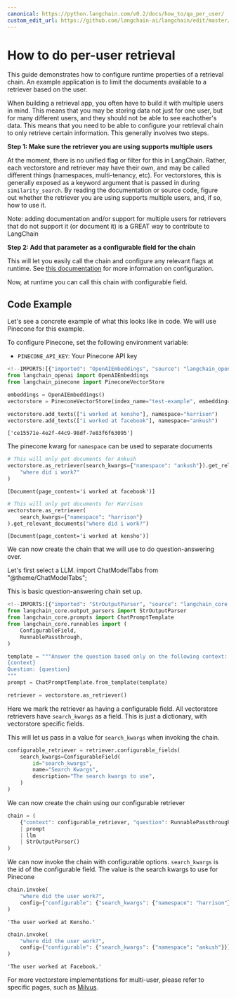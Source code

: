 ```yaml
---
canonical: https://python.langchain.com/v0.2/docs/how_to/qa_per_user/
custom_edit_url: https://github.com/langchain-ai/langchain/edit/master/docs/docs/how_to/qa_per_user.ipynb
---
```


# How to do per-user retrieval

This guide demonstrates how to configure runtime properties of a retrieval chain. An example application is to limit the documents available to a retriever based on the user.

When building a retrieval app, you often have to build it with multiple users in mind. This means that you may be storing data not just for one user, but for many different users, and they should not be able to see eachother's data. This means that you need to be able to configure your retrieval chain to only retrieve certain information. This generally involves two steps.

**Step 1: Make sure the retriever you are using supports multiple users**

At the moment, there is no unified flag or filter for this in LangChain. Rather, each vectorstore and retriever may have their own, and may be called different things (namespaces, multi-tenancy, etc). For vectorstores, this is generally exposed as a keyword argument that is passed in during `similarity_search`. By reading the documentation or source code, figure out whether the retriever you are using supports multiple users, and, if so, how to use it.

Note: adding documentation and/or support for multiple users for retrievers that do not support it (or document it) is a GREAT way to contribute to LangChain

**Step 2: Add that parameter as a configurable field for the chain**

This will let you easily call the chain and configure any relevant flags at runtime. See [this documentation](/docs/how_to/configure) for more information on configuration.

Now, at runtime you can call this chain with configurable field.

## Code Example

Let's see a concrete example of what this looks like in code. We will use Pinecone for this example.

To configure Pinecone, set the following environment variable:

- `PINECONE_API_KEY`: Your Pinecone API key


```python
<!--IMPORTS:[{"imported": "OpenAIEmbeddings", "source": "langchain_openai", "docs": "https://api.python.langchain.com/en/latest/embeddings/langchain_openai.embeddings.base.OpenAIEmbeddings.html", "title": "How to do per-user retrieval"}, {"imported": "PineconeVectorStore", "source": "langchain_pinecone", "docs": "https://api.python.langchain.com/en/latest/vectorstores/langchain_pinecone.vectorstores.PineconeVectorStore.html", "title": "How to do per-user retrieval"}]-->
from langchain_openai import OpenAIEmbeddings
from langchain_pinecone import PineconeVectorStore

embeddings = OpenAIEmbeddings()
vectorstore = PineconeVectorStore(index_name="test-example", embedding=embeddings)

vectorstore.add_texts(["i worked at kensho"], namespace="harrison")
vectorstore.add_texts(["i worked at facebook"], namespace="ankush")
```



```output
['ce15571e-4e2f-44c9-98df-7e83f6f63095']
```


The pinecone kwarg for `namespace` can be used to separate documents


```python
# This will only get documents for Ankush
vectorstore.as_retriever(search_kwargs={"namespace": "ankush"}).get_relevant_documents(
    "where did i work?"
)
```



```output
[Document(page_content='i worked at facebook')]
```



```python
# This will only get documents for Harrison
vectorstore.as_retriever(
    search_kwargs={"namespace": "harrison"}
).get_relevant_documents("where did i work?")
```



```output
[Document(page_content='i worked at kensho')]
```


We can now create the chain that we will use to do question-answering over.

Let's first select a LLM.
import ChatModelTabs from "@theme/ChatModelTabs";

<ChatModelTabs customVarName="llm" />

This is basic question-answering chain set up.


```python
<!--IMPORTS:[{"imported": "StrOutputParser", "source": "langchain_core.output_parsers", "docs": "https://api.python.langchain.com/en/latest/output_parsers/langchain_core.output_parsers.string.StrOutputParser.html", "title": "How to do per-user retrieval"}, {"imported": "ChatPromptTemplate", "source": "langchain_core.prompts", "docs": "https://api.python.langchain.com/en/latest/prompts/langchain_core.prompts.chat.ChatPromptTemplate.html", "title": "How to do per-user retrieval"}, {"imported": "ConfigurableField", "source": "langchain_core.runnables", "docs": "https://api.python.langchain.com/en/latest/runnables/langchain_core.runnables.utils.ConfigurableField.html", "title": "How to do per-user retrieval"}, {"imported": "RunnablePassthrough", "source": "langchain_core.runnables", "docs": "https://api.python.langchain.com/en/latest/runnables/langchain_core.runnables.passthrough.RunnablePassthrough.html", "title": "How to do per-user retrieval"}]-->
from langchain_core.output_parsers import StrOutputParser
from langchain_core.prompts import ChatPromptTemplate
from langchain_core.runnables import (
    ConfigurableField,
    RunnablePassthrough,
)

template = """Answer the question based only on the following context:
{context}
Question: {question}
"""
prompt = ChatPromptTemplate.from_template(template)

retriever = vectorstore.as_retriever()
```

Here we mark the retriever as having a configurable field. All vectorstore retrievers have `search_kwargs` as a field. This is just a dictionary, with vectorstore specific fields.

This will let us pass in a value for `search_kwargs` when invoking the chain.


```python
configurable_retriever = retriever.configurable_fields(
    search_kwargs=ConfigurableField(
        id="search_kwargs",
        name="Search Kwargs",
        description="The search kwargs to use",
    )
)
```

We can now create the chain using our configurable retriever


```python
chain = (
    {"context": configurable_retriever, "question": RunnablePassthrough()}
    | prompt
    | llm
    | StrOutputParser()
)
```

We can now invoke the chain with configurable options. `search_kwargs` is the id of the configurable field. The value is the search kwargs to use for Pinecone


```python
chain.invoke(
    "where did the user work?",
    config={"configurable": {"search_kwargs": {"namespace": "harrison"}}},
)
```



```output
'The user worked at Kensho.'
```



```python
chain.invoke(
    "where did the user work?",
    config={"configurable": {"search_kwargs": {"namespace": "ankush"}}},
)
```



```output
'The user worked at Facebook.'
```


For more vectorstore implementations for multi-user, please refer to specific pages, such as [Milvus](/docs/integrations/vectorstores/milvus).